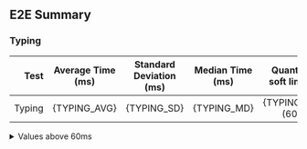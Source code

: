 ## E2E Summary

### Typing

| Test   | Average Time (ms) | Standard Deviation (ms) | Median Time (ms)  | Quantile for soft limit (%) | Quantile for hard limit (%) |
| -----: | :---------------: | :---------------------: | :---------------: | :-------------------: | :-------------------: |
| Typing | {TYPING_AVG}      | {TYPING_SD}             | {TYPING_MD}       | {TYPING_QR60} (60ms)         | {TYPING_QR80} (80ms)          |

<details>
    <summary>Values above 60ms</summary>
    {TYPING_ABOVE_60}
</details>
